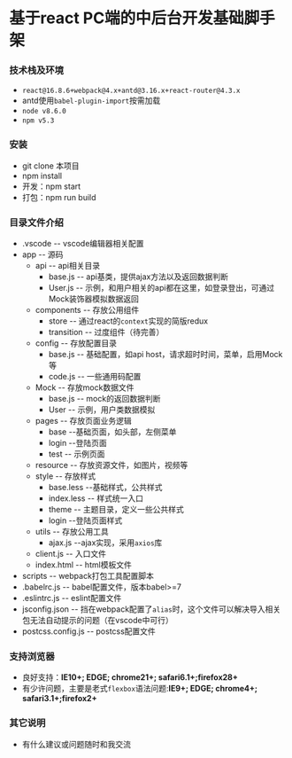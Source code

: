 # 基于react PC端的中后台开发基础脚手架
### 技术栈及环境
- `react@16.8.6+webpack@4.x+antd@3.16.x+react-router@4.3.x`
- antd使用`babel-plugin-import`按需加载
- `node v8.6.0`
- `npm v5.3`

### 安装
- git clone 本项目
- npm install
- 开发：npm start
- 打包：npm run build

### 目录文件介绍

- .vscode  -- vscode编辑器相关配置
- app -- 源码
  - api -- api相关目录
    - base.js -- api基类，提供ajax方法以及返回数据判断
    - User.js -- 示例，和用户相关的api都在这里，如登录登出，可通过Mock装饰器模拟数据返回
  - components -- 存放公用组件
    - store -- 通过react的`context`实现的简版redux
    - transition  -- 过度组件（待完善）
  - config --  存放配置目录
    - base.js -- 基础配置，如api host，请求超时时间，菜单，启用Mock等
    - code.js -- 一些通用码配置
  - Mock -- 存放mock数据文件
    - base.js -- mock的返回数据判断
    - User -- 示例，用户类数据模拟
  - pages -- 存放页面业务逻辑
    - base --基础页面，如头部，左侧菜单
    - login  --登陆页面
    - test -- 示例页面
  - resource -- 存放资源文件，如图片，视频等
  - style --  存放样式
    - base.less --基础样式，公共样式
    - index.less -- 样式统一入口
    - theme -- 主题目录，定义一些公共样式
    - login --登陆页面样式
  - utils -- 存放公用工具
    - ajax.js --ajax实现，采用`axios`库
  - client.js -- 入口文件
  - index.html -- html模板文件
- scripts -- webpack打包工具配置脚本
- .babelrc.js -- babel配置文件，版本babel>=7
- .eslintrc.js -- eslint配置文件
- jsconfig.json -- 挡在webpack配置了`alias`时，这个文件可以解决导入相关包无法自动提示的问题（在vscode中可行）
- postcss.config.js -- postcss配置文件

### 支持浏览器
- 良好支持：**IE10+; EDGE;  chrome21+; safari6.1+;firefox28+**
- 有少许问题，主要是老式`flexbox`语法问题:**IE9+; EDGE;  chrome4+; safari3.1+;firefox2+**

### 其它说明
- 有什么建议或问题随时和我交流